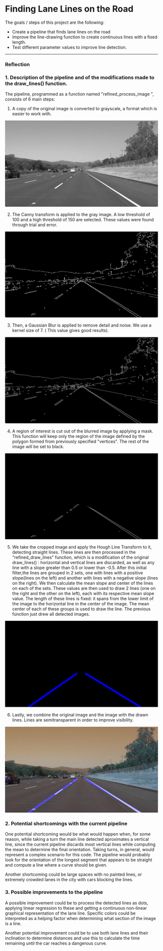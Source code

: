 # **Finding Lane Lines on the Road** 



The goals / steps of this project are the following:
* Create a pipeline that finds lane lines on the road
* Improve the line-drawing function to create continuous lines
  with a fixed length.
* Test different parameter values to improve line detection.

[//]: # (Image References)

[image1]: ./examples/grayscale.png "Grayscale"
[image2]: ./examples/canny_img.png "Canny Image"
[image3]: ./examples/gauss_img.png "Gaussian Blur"
[image4]: ./examples/interest.png "Region of Interest"
[image5]: ./examples/hough.png "Hough Transform"
[image6]: ./examples/weighted.png "Weighted"


---

### Reflection

### 1. Description of the pipeline and of the modifications made to the draw_lines() function. 

The pipeline, programmed as a function named "refined_process_image ", consists of 6 main steps: 

1. A copy of the original image is converted to grayscale, a format which is easier
to work with.

![alt text][image1]


2. The Canny transform is applied to the gray image. A low threshold of 100 and 
a high threshold of 150 are selected. These values were found through trial and error.

![alt text][image2]


3. Then, a Gaussian Blur is applied to remove detail and noise. We use a kernel size of 7. ( This value
gives good results).

![alt text][image3]


4. A region of interest is cut out of the blurred image by applying a mask. This function will keep
only the region of the image defined by the polygon formed from previously specified "vertices".
The rest of the image will be set to black.

![alt text][image4]


5. We take the cropped image and apply the Hough Line Transform to it, detecting straight lines.
These lines are then processed in the "refined_draw_lines" function, which is a modification of the original draw_lines() : horizontal and vertical lines are discarded, as well as any  line with a slope greater than 0.5 or lower than -0.5. After this initial filter,the lines are grouped in 2 sets, one with lines with a positive slope(lines on the left) and another with lines with a negative slope (lines on the right). We then calculate the mean slope and center of the lines on each of the sets. These values are then used to draw 2 lines (one on the right and the other on the left), each with its respective mean slope value. The length of these lines is fixed: it spans from the lower limit of the image to the horizontal line in the center of the image. The mean center of each of these groups is used to draw the line. The previous function just drew all detected images.

![alt text][image5]


6. Lastly, we combine the original image and the image with the drawn lines. Lines are semitransparent
in order to improve visibility.

![alt text][image6]


### 2. Potential shortcomings with the current pipeline


One potential shortcoming would be what would happen when, for some reason, while taking a turn the main line detected
aproximates a vertical line, since the current pipeline discards most vertical lines while computing the mean to 
determine the final  orientation. Taking turns, in general, would represent a complex scenario for this code.
The pipeline would probably look for the orientation of the longest segment that appears to be straight and compute a line where
a curve should be given. 

Another shortcoming could be large spaces with no painted lines, or extremely crowded lanes in the city with cars blocking the
lines. 


### 3. Possible improvements to the pipeline

A possible improvement could be to process the detected lines as dots, applying linear regression to these and getting a continuous non-linear graphical representation of the lane line. Specific colors could be interpreted as a helping factor when determining what section of the image is a line. 

Another potential improvement could be to use both lane lines and their inclination to determine distances and use this to calculate  the time remaining until the car reaches a dangerous curve. 

